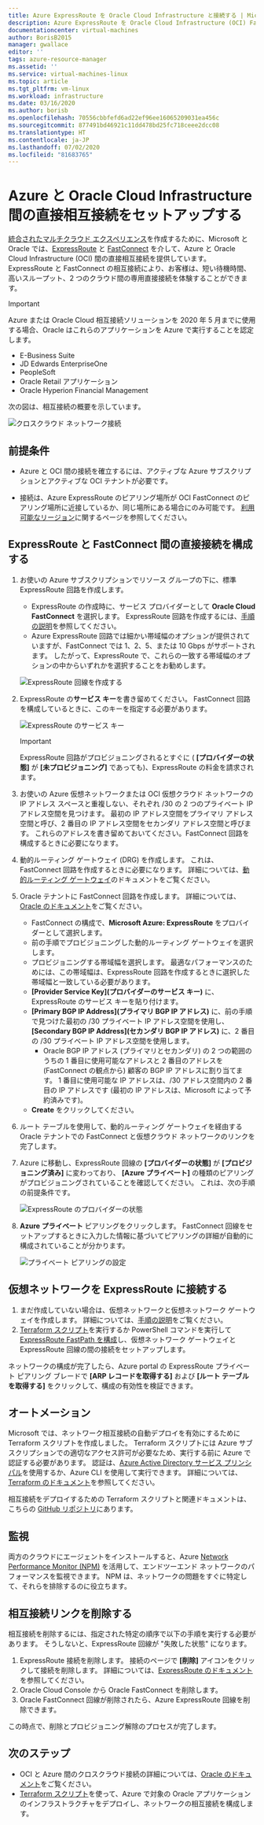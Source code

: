 ```yaml
---
title: Azure ExpressRoute を Oracle Cloud Infrastructure と接続する | Microsoft Docs
description: Azure ExpressRoute を Oracle Cloud Infrastructure (OCI) FastConnect と接続して、クロスクラウド Oracle アプリケーション ソリューションを使用できるようにします
documentationcenter: virtual-machines
author: BorisB2015
manager: gwallace
editor: ''
tags: azure-resource-manager
ms.assetid: ''
ms.service: virtual-machines-linux
ms.topic: article
ms.tgt_pltfrm: vm-linux
ms.workload: infrastructure
ms.date: 03/16/2020
ms.author: borisb
ms.openlocfilehash: 70556cbbfefd6ad22ef96ee16065209031ea456c
ms.sourcegitcommit: 877491bd46921c11dd478bd25fc718ceee2dcc08
ms.translationtype: HT
ms.contentlocale: ja-JP
ms.lasthandoff: 07/02/2020
ms.locfileid: "81683765"
---
```

# <a name="set-up-a-direct-interconnection-between-azure-and-oracle-cloud-infrastructure"></a>Azure と Oracle Cloud Infrastructure 間の直接相互接続をセットアップする  

[統合されたマルチクラウド エクスペリエンス](oracle-oci-overview.md)を作成するために、Microsoft と Oracle では、[ExpressRoute](../../../expressroute/expressroute-introduction.md) と [FastConnect](https://docs.cloud.oracle.com/iaas/Content/Network/Concepts/fastconnectoverview.htm) を介して、Azure と Oracle Cloud Infrastructure (OCI) 間の直接相互接続を提供しています。 ExpressRoute と FastConnect の相互接続により、お客様は、短い待機時間、高いスループット、2 つのクラウド間の専用直接接続を体験することができます。

> [!IMPORTANT]
> Azure または Oracle Cloud 相互接続ソリューションを 2020 年 5 月までに使用する場合、Oracle はこれらのアプリケーションを Azure で実行することを認定します。
> * E-Business Suite
> * JD Edwards EnterpriseOne
> * PeopleSoft
> * Oracle Retail アプリケーション
> * Oracle Hyperion Financial Management

次の図は、相互接続の概要を示しています。

![クロスクラウド ネットワーク接続](media/configure-azure-oci-networking/azure-oci-connect.png)

## <a name="prerequisites"></a>前提条件

* Azure と OCI 間の接続を確立するには、アクティブな Azure サブスクリプションとアクティブな OCI テナントが必要です。

* 接続は、Azure ExpressRoute のピアリング場所が OCI FastConnect のピアリング場所に近接しているか、同じ場所にある場合にのみ可能です。 [利用可能なリージョン](oracle-oci-overview.md#region-availability)に関するページを参照してください。

## <a name="configure-direct-connectivity-between-expressroute-and-fastconnect"></a>ExpressRoute と FastConnect 間の直接接続を構成する

1. お使いの Azure サブスクリプションでリソース グループの下に、標準 ExpressRoute 回路を作成します。 
    * ExpressRoute の作成時に、サービス プロバイダーとして **Oracle Cloud FastConnect** を選択します。 ExpressRoute 回路を作成するには、[手順の説明](../../../expressroute/expressroute-howto-circuit-portal-resource-manager.md)を参照してください。
    * Azure ExpressRoute 回路では細かい帯域幅のオプションが提供されていますが、FastConnect では 1、2、5、または 10 Gbps がサポートされます。 したがって、ExpressRoute で、これらの一致する帯域幅のオプションの中からいずれかを選択することをお勧めします。

    ![ExpressRoute 回線を作成する](media/configure-azure-oci-networking/exr-create-new.png)
1. ExpressRoute の**サービス キー**を書き留めてください。 FastConnect 回路を構成しているときに、このキーを指定する必要があります。

    ![ExpressRoute のサービス キー](media/configure-azure-oci-networking/exr-service-key.png)

    > [!IMPORTANT]
    > ExpressRoute 回路がプロビジョニングされるとすぐに ( **[プロバイダーの状態]** が **[未プロビジョニング]** であっても)、ExpressRoute の料金を請求されます。

1. お使いの Azure 仮想ネットワークまたは OCI 仮想クラウド ネットワークの IP アドレス スペースと重複しない、それぞれ /30 の 2 つのプライベート IP アドレス空間を見つけます。 最初の IP アドレス空間をプライマリ アドレス空間と呼び、2 番目の IP アドレス空間をセカンダリ アドレス空間と呼びます。 これらのアドレスを書き留めておいてください。FastConnect 回路を構成するときに必要になります。
1. 動的ルーティング ゲートウェイ (DRG) を作成します。 これは、FastConnect 回路を作成するときに必要になります。 詳細については、[動的ルーティング ゲートウェイ](https://docs.cloud.oracle.com/iaas/Content/Network/Tasks/managingDRGs.htm)のドキュメントをご覧ください。
1. Oracle テナントに FastConnect 回路を作成します。 詳細については、[Oracle のドキュメント](https://docs.cloud.oracle.com/iaas/Content/Network/Concepts/azure.htm)をご覧ください。
  
    * FastConnect の構成で、**Microsoft Azure: ExpressRoute** をプロバイダーとして選択します。
    * 前の手順でプロビジョニングした動的ルーティング ゲートウェイを選択します。
    * プロビジョニングする帯域幅を選択します。 最適なパフォーマンスのためには、この帯域幅は、ExpressRoute 回路を作成するときに選択した帯域幅と一致している必要があります。
    * **[Provider Service Key]\(プロバイダーのサービス キー\)** に、ExpressRoute のサービス キーを貼り付けます。
    * **[Primary BGP IP Address]\(プライマリ BGP IP アドレス\)** に、前の手順で見つけた最初の /30 プライベート IP アドレス空間を使用し、 **[Secondary BGP IP Address]\(セカンダリ BGP IP アドレス\)** に、2 番目の /30 プライベート IP アドレス空間を使用します。
        * Oracle BGP IP アドレス (プライマリとセカンダリ) の 2 つの範囲のうちの 1 番目に使用可能なアドレスと 2 番目のアドレスを (FastConnect の観点から) 顧客の BGP IP アドレスに割り当てます。 1 番目に使用可能な IP アドレスは、/30 アドレス空間内の 2 番目の IP アドレスです (最初の IP アドレスは、Microsoft によって予約済みです)。
    * **Create** をクリックしてください。
1. ルート テーブルを使用して、動的ルーティング ゲートウェイを経由する Oracle テナントでの FastConnect と仮想クラウド ネットワークのリンクを完了します。
1. Azure に移動し、ExpressRoute 回線の **[プロバイダーの状態]** が **[プロビジョニング済み]** に変わっており、 **[Azure プライベート]** の種類のピアリングがプロビジョニングされていることを確認してください。 これは、次の手順の前提条件です。

    ![ExpressRoute のプロバイダーの状態](media/configure-azure-oci-networking/exr-provider-status.png)
1. **Azure プライベート** ピアリングをクリックします。 FastConnect 回線をセットアップするときに入力した情報に基づいてピアリングの詳細が自動的に構成されていることが分かります。

    ![プライベート ピアリングの設定](media/configure-azure-oci-networking/exr-private-peering.png)

## <a name="connect-virtual-network-to-expressroute"></a>仮想ネットワークを ExpressRoute に接続する

1. まだ作成していない場合は、仮想ネットワークと仮想ネットワーク ゲートウェイを作成します。 詳細については、[手順の説明](../../../expressroute/expressroute-howto-add-gateway-portal-resource-manager.md)をご覧ください。
1. [Terraform スクリプト](https://github.com/microsoft/azure-oracle/tree/master/InterConnect-2)を実行するか PowerShell コマンドを実行して [ExpressRoute FastPath を構成](../../../expressroute/expressroute-howto-linkvnet-arm.md#configure-expressroute-fastpath)し、仮想ネットワーク ゲートウェイと ExpressRoute 回線の間の接続をセットアップします。

ネットワークの構成が完了したら、Azure portal の ExpressRoute プライベート ピアリング ブレードで **[ARP レコードを取得する]** および **[ルート テーブルを取得する]** をクリックして、構成の有効性を検証できます。

## <a name="automation"></a>オートメーション

Microsoft では、ネットワーク相互接続の自動デプロイを有効にするために Terraform スクリプトを作成しました。 Terraform スクリプトには Azure サブスクリプションでの適切なアクセス許可が必要なため、実行する前に Azure で認証する必要があります。 認証は、[Azure Active Directory サービス プリンシパル](../../../active-directory/develop/app-objects-and-service-principals.md#service-principal-object)を使用するか、Azure CLI を使用して実行できます。 詳細については、[Terraform のドキュメント](https://www.terraform.io/docs/providers/azurerm/auth/azure_cli.html)を参照してください。

相互接続をデプロイするための Terraform スクリプトと関連ドキュメントは、こちらの [GitHub リポジトリ](https://aka.ms/azureociinterconnecttf)にあります。

## <a name="monitoring"></a>監視

両方のクラウドにエージェントをインストールすると、Azure [Network Performance Monitor (NPM)](../../../expressroute/how-to-npm.md) を活用して、エンドツーエンド ネットワークのパフォーマンスを監視できます。 NPM は、ネットワークの問題をすぐに特定して、それらを排除するのに役立ちます。

## <a name="delete-the-interconnect-link"></a>相互接続リンクを削除する

相互接続を削除するには、指定された特定の順序で以下の手順を実行する必要があります。 そうしないと、ExpressRoute 回線が "失敗した状態" になります。

1. ExpressRoute 接続を削除します。 接続のページで **[削除]** アイコンをクリックして接続を削除します。 詳細については、[ExpressRoute のドキュメント](../../../expressroute/expressroute-howto-linkvnet-portal-resource-manager.md#delete-a-connection-to-unlink-a-vnet)を参照してください。
1. Oracle Cloud Console から Oracle FastConnect を削除します。
1. Oracle FastConnect 回線が削除されたら、Azure ExpressRoute 回線を削除できます。

この時点で、削除とプロビジョニング解除のプロセスが完了します。

## <a name="next-steps"></a>次のステップ

* OCI と Azure 間のクロスクラウド接続の詳細については、[Oracle のドキュメント](https://docs.cloud.oracle.com/iaas/Content/Network/Concepts/azure.htm)をご覧ください。
* [Terraform スクリプト](https://aka.ms/azureociinterconnecttf)を使って、Azure で対象の Oracle アプリケーションのインフラストラクチャをデプロイし、ネットワークの相互接続を構成します。 
